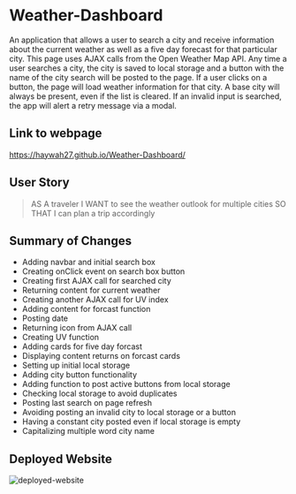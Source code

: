 # Weather-Dashboard
An application that allows a user to search a city and receive information about the current weather as well as a five day forecast for that particular city. This page uses AJAX calls from the Open Weather Map API. Any time a user searches a city, the city is saved to local storage and a button with the name of the city search will be posted to the page. If a user clicks on a button, the page will load weather information for that city. A base city will always be present, even if the list is cleared. If an invalid input is searched, the app will alert a retry message via a modal.

## Link to webpage
https://haywah27.github.io/Weather-Dashboard/

## User Story
> AS A traveler
> I WANT to see the weather outlook for multiple cities
> SO THAT I can plan a trip accordingly

## Summary of Changes
* Adding navbar and initial search box
* Creating onClick event on search box button
* Creating first AJAX call for searched city
* Returning content for current weather
* Creating another AJAX call for UV index
* Adding content for forcast function
* Posting date
* Returning icon from AJAX call
* Creating UV function
* Adding cards for five day forcast
* Displaying content returns on forcast cards
* Setting up initial local storage
* Adding city button functionality
* Adding function to post active buttons from local storage
* Checking local storage to avoid duplicates
* Posting last search on page refresh
* Avoiding posting an invalid city to local storage or a button 
* Having a constant city posted even if local storage is empty
* Capitalizing multiple word city name

## Deployed Website 
<img src="./assets/images/Horiseon-Live-Screenshot.png" alt="deployed-website">


